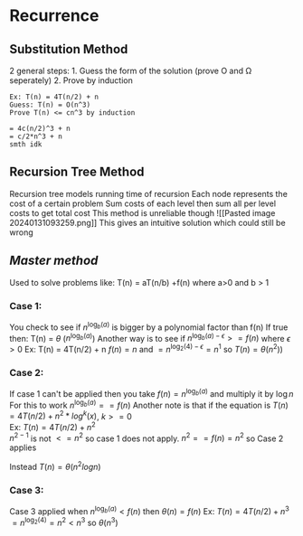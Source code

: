 #  Recurrence 

## Substitution Method

2 general steps:
	1. Guess the form of the solution (prove O and Ω seperately)
	2. Prove by induction
```
Ex: T(n) = 4T(n/2) + n
Guess: T(n) = O(n^3)
Prove T(n) <= cn^3 by induction

= 4c(n/2)^3 + n
= c/2*n^3 + n
smth idk 
```

## Recursion Tree Method
Recursion tree models running time of recursion
	Each node represents the cost of a certain problem
	Sum costs of each level then sum all per level costs to get total cost
	This method is unreliable though
![[Pasted image 20240131093259.png]]
This gives an intuitive solution which could still be wrong

## *Master method*
Used to solve problems like: T(n) = aT(n/b) +f(n) where a>0 and b > 1
### Case 1:
You check to see if $n^{\log _b\left(a\right)}$ is bigger by a polynomial factor than f(n)
If true then: T(n) = $\theta$ ($n^{\log _b\left(a\right)}$)
Another way is to see if $n^{\log _b\left(a\right)-\epsilon} >= f(n)$ where $\epsilon > 0$
Ex: T(n) = 4T(n/2) + n
 $f(n)= n$ and $=n^{\log _2\left(4\right)-\epsilon} = n^1$ so $T(n) = \theta(n^2))$ 

### Case 2:
If case 1 can't be applied then you take $f(n)=n^{\log _b\left(a\right)}$ and multiply it by $\log n$ 
For this to work $n^{\log _b\left(a\right)} == f(n)$ 
Another note is that if the equation is  $T(n) = 4T(n/2)+ n^2*log^k(x)$, $k>= 0$  
Ex: 
$T(n) = 4T(n/2)+ n^2$   
$n^{2-1}$ is not $<= n^2$ so case 1 does not apply. 
$n^{2}== f(n) = n^2$ so Case 2 applies

Instead $T(n) = \theta(n^2logn)$  

### Case 3: 
Case 3 applied when $n^{\log _b\left(a\right)} < f(n)$ then $\theta(n) = f(n)$
Ex: 
$T(n) = 4T(n/2)+ n^3$   
$=n^{\log _2\left(4\right)} = n^{2} < n^3$ so $\theta(n^3)$ 